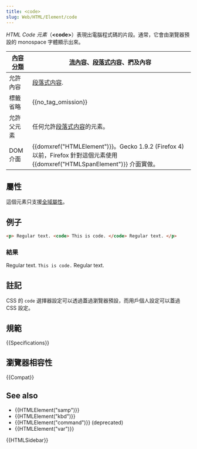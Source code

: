 ```yaml
---
title: <code>
slug: Web/HTML/Element/code
---
```


_HTML Code 元素_（**\<code>**）表現出電腦程式碼的片段。通常，它會由瀏覽器預設的 monospace 字體顯示出來。

| [內容分類](/zh-TW/docs/HTML/Content_categories) | [流內容](/zh-TW/docs/HTML/Content_categories#Flow_content)、[段落式内容](/zh-TW/docs/HTML/Content_categories#Phrasing_content)、捫及內容         |
| ----------------------------------------------- | ------------------------------------------------------------------------------------------------------------------------------------------------ |
| 允許內容                                        | [段落式内容](/zh-TW/docs/HTML/Content_categories#Phrasing_content).                                                                              |
| 標籤省略                                        | {{no_tag_omission}}                                                                                                                         |
| 允許父元素                                      | 任何允許[段落式内容](/zh-TW/docs/HTML/Content_categories#Phrasing_content)的元素。                                                               |
| DOM 介面                                        | {{domxref("HTMLElement")}}。Gecko 1.9.2 (Firefox 4) 以前，Firefox 針對這個元素使用 {{domxref("HTMLSpanElement")}} 介面實做。 |

## 屬性

這個元素只支援[全域屬性](/zh-TW/docs/HTML/Global_attributes)。

## 例子

```html
<p> Regular text. <code> This is code. </code> Regular text. </p>
```

### 結果

Regular text. `This is code.` Regular text.

## 註記

CSS 的 `code` 選擇器設定可以透過蓋過瀏覽器預設，而用戶個人設定可以蓋過 CSS 設定。

## 規範

{{Specifications}}

## 瀏覽器相容性

{{Compat}}

## See also

- {{HTMLElement("samp")}}
- {{HTMLElement("kbd")}}
- {{HTMLElement("command")}} (deprecated)
- {{HTMLElement("var")}}

{{HTMLSidebar}}
